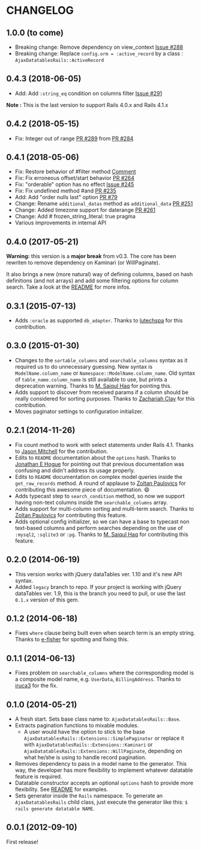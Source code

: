 # CHANGELOG

## 1.0.0 (to come)

* Breaking change: Remove dependency on view_context [Issue #288](https://github.com/jbox-web/ajax-datatables-rails/issues/288)
* Breaking change: Replace `config.orm = :active_record` by a class : `AjaxDatatablesRails::ActiveRecord`

## 0.4.3 (2018-06-05)

* Add: Add `:string_eq` condition on columns filter [Issue #291](https://github.com/jbox-web/ajax-datatables-rails/issues/291)

**Note :** This is the last version to support Rails 4.0.x and Rails 4.1.x

## 0.4.2 (2018-05-15)

* Fix: Integer out of range [PR #289](https://github.com/jbox-web/ajax-datatables-rails/pull/289) from [PR #284](https://github.com/jbox-web/ajax-datatables-rails/pull/284)

## 0.4.1 (2018-05-06)

* Fix: Restore behavior of #filter method [Comment](https://github.com/jbox-web/ajax-datatables-rails/commit/07795fd26849ff1b3b567f4ce967f722907a45be#comments)
* Fix: Fix erroneous offset/start behavior [PR #264](https://github.com/jbox-web/ajax-datatables-rails/pull/264)
* Fix: "orderable" option has no effect [Issue #245](https://github.com/jbox-web/ajax-datatables-rails/issues/245)
* Fix: Fix undefined method #and [PR #235](https://github.com/jbox-web/ajax-datatables-rails/pull/235)
* Add: Add "order nulls last" option [PR #79](https://github.com/jbox-web/ajax-datatables-rails/pull/279)
* Change: Rename `additional_datas` method as `additional_data` [PR #251](https://github.com/jbox-web/ajax-datatables-rails/pull/251)
* Change: Added timezone support for daterange [PR #261](https://github.com/jbox-web/ajax-datatables-rails/pull/261)
* Change: Add # frozen_string_literal: true pragma
* Various improvements in internal API

## 0.4.0 (2017-05-21)

**Warning:** this version is a **major break** from v0.3. The core has been rewriten to remove dependency on Kaminari (or WillPaginate).

It also brings a new (more natural) way of defining columns, based on hash definitions (and not arrays) and add some filtering options for column search. Take a look at the [README](https://github.com/jbox-web/ajax-datatables-rails#customize-the-generated-datatables-class) for more infos.

## 0.3.1 (2015-07-13)
* Adds `:oracle` as supported `db_adapter`. Thanks to [lutechspa](https://github.com/lutechspa) for this contribution.

## 0.3.0 (2015-01-30)
* Changes to the `sortable_columns` and `searchable_columns` syntax as it
  required us to do unnecessary guessing. New syntax is `ModelName.column_name`
  or `Namespace::ModelName.column_name`. Old syntax of `table_name.column_name`
  is still available to use, but prints a deprecation warning. Thanks to
  [M. Saiqul Haq](https://github.com/saiqulhaq) for pointing this.
* Adds support to discover from received params if a column should be really
  considered for sorting purposes. Thanks to [Zachariah Clay](https://github.com/mebezac)
  for this contribution.
* Moves paginator settings to configuration initializer.

## 0.2.1 (2014-11-26)
* Fix count method to work with select statements under Rails 4.1. Thanks to
[Jason Mitchell](https://github.com/mitchej123) for the contribution.
* Edits to `README` documentation about the `options` hash. Thanks to
[Jonathan E Hogue](https://github.com/hoguej) for pointing out that previous
documentation was confusing and didn't address its usage properly.
* Edits to `README` documentation on complex model queries inside the
`get_raw_records` method. A round of applause to [Zoltan Paulovics](https://github.com/zpaulovics)
for contributing this awesome piece of documentation. :smile:
* Adds typecast step to `search_condition` method, so now we support having
non-text columns inside the `searchable_columns` array.
* Adds support for multi-column sorting and multi-term search. Thanks to
[Zoltan Paulovics](https://github.com/zpaulovics) for contributing this feature.
* Adds optional config initializer, so we can have a base to typecast non
text-based columns and perform searches depending on the use of `:mysql2`,
`:sqlite3` or `:pg`. Thanks to [M. Saiqul Haq](https://github.com/saiqulhaq)
for contributing this feature.

## 0.2.0 (2014-06-19)
* This version works with jQuery dataTables ver. 1.10 and it's new API syntax.
* Added `legacy` branch to repo. If your project is working with jQuery
  dataTables ver. 1.9, this is the branch you need to pull, or use the last
  `0.1.x` version of this gem.

## 0.1.2 (2014-06-18)
* Fixes `where` clause being built even when search term is an empty string.
  Thanks to [e-fisher](https://github.com/e-fisher) for spotting and fixing this.

## 0.1.1 (2014-06-13)
* Fixes problem on `searchable_columns` where the corresponding model is
a composite model name, e.g. `UserData`, `BillingAddress`.
Thanks to [iruca3](https://github.com/iruca3) for the fix.

## 0.1.0 (2014-05-21)
* A fresh start. Sets base class name to: `AjaxDatatablesRails::Base`.
* Extracts pagination functions to mixable modules.
  * A user would have the option to stick to the base
    `AjaxDatatablesRails::Extensions::SimplePaginator` or replace it with
    `AjaxDatatablesRails::Extensions::Kaminari` or
    `AjaxDatatablesRails::Extensions::WillPaginate`, depending on what he/she
    is using to handle record pagination.
* Removes dependency to pass in a model name to the generator. This way,
  the developer has more flexibility to implement whatever datatable feature is
  required.
* Datatable constructor accepts an optional `options` hash to provide
  more flexibility.
  See [README](https://github.com/antillas21/ajax-datatables-rails/blob/master/README.mds#options)
  for examples.
* Sets generator inside the `Rails` namespace. To generate an
  `AjaxDatatablesRails` child class, just execute the
  generator like this: `$ rails generate datatable NAME`.

## 0.0.1 (2012-09-10)

First release!
